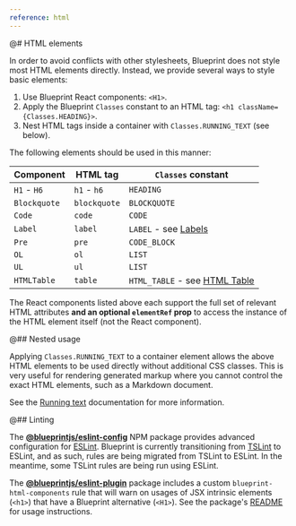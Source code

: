 ```yaml
---
reference: html
---
```


@# HTML elements

In order to avoid conflicts with other stylesheets, Blueprint does not style
most HTML elements directly. Instead, we provide several ways to style basic elements:

1. Use Blueprint React components: `<H1>`.
1. Apply the Blueprint `Classes` constant to an HTML tag: `<h1 className={Classes.HEADING}>`.
1. Nest HTML tags inside a container with `Classes.RUNNING_TEXT` (see below).

The following elements should be used in this manner:

| Component    | HTML tag     | `Classes` constant                                           |
| ------------ | ------------ | ------------------------------------------------------------ |
| `H1` - `H6`  | `h1` - `h6`  | `HEADING`                                                    |
| `Blockquote` | `blockquote` | `BLOCKQUOTE`                                                 |
| `Code`       | `code`       | `CODE`                                                       |
| `Label`      | `label`      | `LABEL` - see [Labels](#core/components/label)               |
| `Pre`        | `pre`        | `CODE_BLOCK`                                                 |
| `OL`         | `ol`         | `LIST`                                                       |
| `UL`         | `ul`         | `LIST`                                                       |
| `HTMLTable`  | `table`      | `HTML_TABLE` - see [HTML Table](#core/components/html-table) |

The React components listed above each support the full set of relevant HTML attributes **and an
optional `elementRef` prop** to access the instance of the HTML element itself
(not the React component).

@## Nested usage

Applying `Classes.RUNNING_TEXT` to a container element allows the above HTML
elements to be used directly without additional CSS classes.
This is very useful for rendering generated markup where you cannot control the
exact HTML elements, such as a Markdown document.

See the [Running text](#core/typography.running-text) documentation for more information.

@## Linting

The [**@blueprintjs/eslint-config**](https://www.npmjs.com/package/@blueprintjs/eslint-config)
NPM package provides advanced configuration for [ESLint](https://eslint.org/). Blueprint is
currently transitioning from [TSLint](https://palantir.github.io/tslint/) to ESLint, and as
such, rules are being migrated from TSLint to ESLint. In the meantime, some TSLint rules are
being run using ESLint.

The [**@blueprintjs/eslint-plugin**](https://www.npmjs.com/package/@blueprintjs/eslint-plugin)
package includes a custom `blueprint-html-components` rule that will warn on usages of
JSX intrinsic elements (`<h1>`) that have a Blueprint alternative (`<H1>`). See
the package's [README](https://www.npmjs.com/package/@blueprintjs/eslint-plugin)
for usage instructions.
